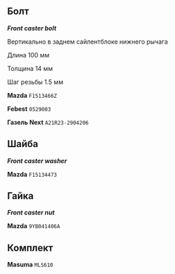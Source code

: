 ## Болт

***Front caster bolt***

Вертикально в заднем сайлентблоке нижнего рычага

Длина 100 мм

Толщина 14 мм

Шаг резьбы 1.5 мм

__Mazda__ `F1513466Z`

__Febest__ `0529003`

__Газель Next__ `A21R23-2904206`

## Шайба

***Front caster washer***

__Mazda__ `F15134473`

## Гайка

***Front caster nut***

__Mazda__ `9YB041406A`

## Комплект

__Masuma__ `MLS610`